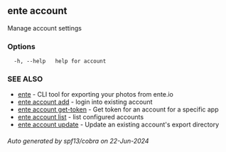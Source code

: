 ## ente account

Manage account settings

### Options

```
  -h, --help   help for account
```

### SEE ALSO

* [ente](ente.md)	 - CLI tool for exporting your photos from ente.io
* [ente account add](ente_account_add.md)	 - login into existing account
* [ente account get-token](ente_account_get-token.md)	 - Get token for an account for a specific app
* [ente account list](ente_account_list.md)	 - list configured accounts
* [ente account update](ente_account_update.md)	 - Update an existing account's export directory

###### Auto generated by spf13/cobra on 22-Jun-2024
